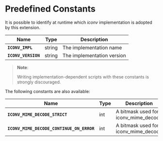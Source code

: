 Predefined Constants
====================

It is possible to identify at runtime which *iconv* implementation is
adopted by this extension.

| Name                | Type                             | Description                |
|---------------------|----------------------------------|----------------------------|
| **`ICONV_IMPL`**    | <span class="type">string</span> | The implementation name    |
| **`ICONV_VERSION`** | <span class="type">string</span> | The implementation version |

> **Note**:
>
> Writing implementation-dependent scripts with these constants is
> strongly discouraged.

The following constants are also available:

| Name                                      | Type                          | Description                                                          |
|-------------------------------------------|-------------------------------|----------------------------------------------------------------------|
| **`ICONV_MIME_DECODE_STRICT`**            | <span class="type">int</span> | A bitmask used for <span class="function">iconv\_mime\_decode</span> |
| **`ICONV_MIME_DECODE_CONTINUE_ON_ERROR`** | <span class="type">int</span> | A bitmask used for <span class="function">iconv\_mime\_decode</span> |
